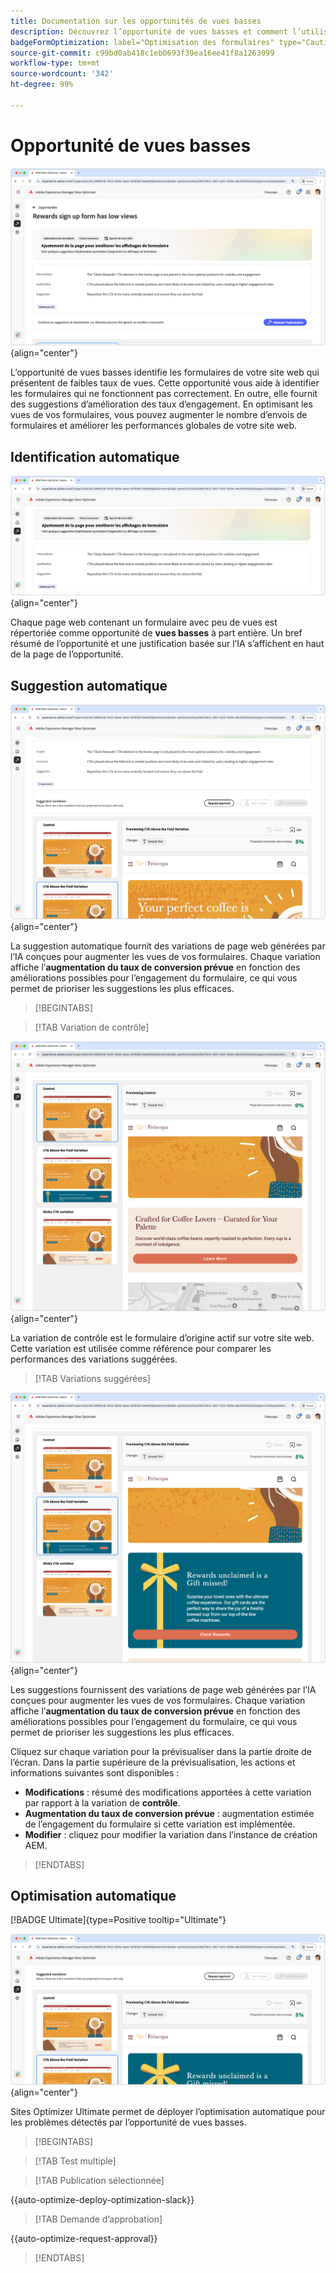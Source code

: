 ```yaml
---
title: Documentation sur les opportunités de vues basses
description: Découvrez l’opportunité de vues basses et comment l’utiliser pour améliorer l’engagement des formulaires sur votre site web.
badgeFormOptimization: label="Optimisation des formulaires" type="Caution" url="../../opportunity-types/form-optimization.md" tooltip="Optimisation des formulaires"
source-git-commit: c99bd0ab418c1eb0693f39ea16ee41f8a1263099
workflow-type: tm+mt
source-wordcount: '342'
ht-degree: 99%

---
```



# Opportunité de vues basses

![Opportunité de vues basses](./assets/low-views/hero.png){align="center"}

L’opportunité de vues basses identifie les formulaires de votre site web qui présentent de faibles taux de vues. Cette opportunité vous aide à identifier les formulaires qui ne fonctionnent pas correctement. En outre, elle fournit des suggestions d’amélioration des taux d’engagement. En optimisant les vues de vos formulaires, vous pouvez augmenter le nombre d’envois de formulaires et améliorer les performances globales de votre site web.

## Identification automatique

![Identification automatique des vues basses](./assets/low-views/auto-identify.png){align="center"}

Chaque page web contenant un formulaire avec peu de vues est répertoriée comme opportunité de **vues basses** à part entière. Un bref résumé de l’opportunité et une justification basée sur l’IA s’affichent en haut de la page de l’opportunité.

## Suggestion automatique

![Suggestion automatique des vues basses](./assets/low-views/auto-suggest.png){align="center"}

La suggestion automatique fournit des variations de page web générées par l’IA conçues pour augmenter les vues de vos formulaires. Chaque variation affiche l’**augmentation du taux de conversion prévue** en fonction des améliorations possibles pour l’engagement du formulaire, ce qui vous permet de prioriser les suggestions les plus efficaces.

>[!BEGINTABS]

>[!TAB Variation de contrôle]

![Variations de contrôle](./assets/low-views/control-variation.png){align="center"}

La variation de contrôle est le formulaire d’origine actif sur votre site web. Cette variation est utilisée comme référence pour comparer les performances des variations suggérées.

>[!TAB Variations suggérées]

![Variations suggérées](./assets/low-views/suggested-variations.png){align="center"}

Les suggestions fournissent des variations de page web générées par l’IA conçues pour augmenter les vues de vos formulaires. Chaque variation affiche l’**augmentation du taux de conversion prévue** en fonction des améliorations possibles pour l’engagement du formulaire, ce qui vous permet de prioriser les suggestions les plus efficaces.

Cliquez sur chaque variation pour la prévisualiser dans la partie droite de l’écran. Dans la partie supérieure de la prévisualisation, les actions et informations suivantes sont disponibles :

* **Modifications** : résumé des modifications apportées à cette variation par rapport à la variation de **contrôle**.
* **Augmentation du taux de conversion prévue** : augmentation estimée de l’engagement du formulaire si cette variation est implémentée.
* **Modifier** : cliquez pour modifier la variation dans l’instance de création AEM.

>[!ENDTABS]

## Optimisation automatique

[!BADGE Ultimate]{type=Positive tooltip="Ultimate"}

![Optimisation automatique des vues basses](./assets/low-views/auto-optimize.png){align="center"}

Sites Optimizer Ultimate permet de déployer l’optimisation automatique pour les problèmes détectés par l’opportunité de vues basses.

>[!BEGINTABS]

>[!TAB Test multiple]


>[!TAB Publication sélectionnée]

{{auto-optimize-deploy-optimization-slack}}

>[!TAB Demande d’approbation]

{{auto-optimize-request-approval}}

>[!ENDTABS]
